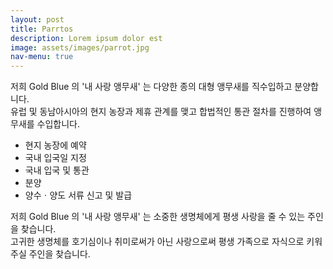 ```yaml
---
layout: post
title: Parrtos
description: Lorem ipsum dolor est
image: assets/images/parrot.jpg
nav-menu: true
---
```


저희 Gold Blue 의 '내 사랑 앵무새' 는 다양한 종의 대형 앵무새를 직수입하고 분양합니다.  
유럽 및 동남아시아의 현지 농장과 제휴 관계를 맺고 합법적인 통관 절차를 진행하여 앵무새를 수입합니다.

- 현지 농장에 예약
- 국내 입국일 지정
- 국내 입국 및 통관
- 분양
- 양수ㆍ양도 서류 신고 및 발급

저희 Gold Blue 의 '내 사랑 앵무새' 는 소중한 생명체에게 평생 사랑을 줄 수 있는 주인을 찾습니다.  
고귀한 생명체를 호기심이나 취미로써가 아닌 사랑으로써 평생 가족으로 자식으로 키워주실 주인을 찾습니다.
